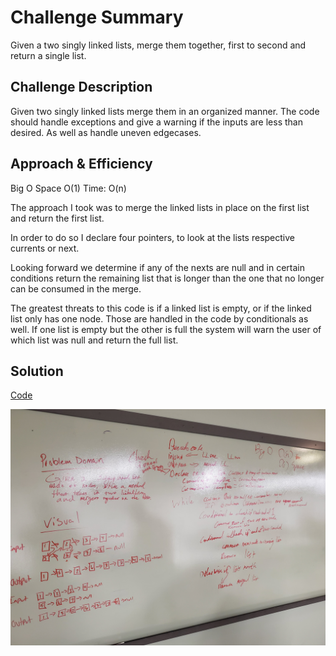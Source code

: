 # Challenge Summary
Given a two singly linked lists, merge them together, first to second and return a single list. 

## Challenge Description
Given two singly linked lists merge them in an organized manner. The code should handle exceptions and give a warning if the inputs are less than desired. As well as handle uneven edgecases. 

## Approach & Efficiency
Big O Space O(1) Time: O(n)

The approach I took was to merge the linked lists in place on the first list and return the first list. 

In order to do so I declare four pointers, to look at the lists respective currents or next. 

Looking forward we determine if any of the nexts are null and in certain conditions return the remaining list that is longer than the one that no longer can be consumed in the merge. 

The greatest threats to this code is if a linked list is empty, or if the linked list only has one node. Those are handled in the code by conditionals as well. If one list is empty but the other is full the system will warn the user of which list was null and return the full list. 

## Solution
[Code](https://github.com/GoldBeardSea/data-structures-and-algorithms/tree/master/401Challenges/src/main/java/Challenges/linkedlist)

![alt text](https://raw.githubusercontent.com/GoldBeardSea/data-structures-and-algorithms/master/assets/merge.jpg "White Board")